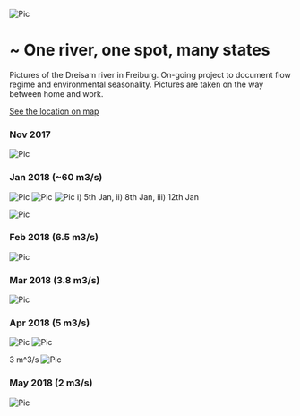![Pic](dreisam_states_sl.png)

# ~ One river, one spot, many states 
Pictures of the Dreisam river in Freiburg. On-going project to document flow regime and environmental seasonality. Pictures are taken on the way between home and work.

[See the location on map](https://www.google.de/maps/place/47%C2%B059'53.2%22N+7%C2%B049'17.3%22E/@47.9981092,7.8039626,14z/data=!3m1!4b1!4m5!3m4!1s0x0:0x0!8m2!3d47.9981111!4d7.8214722)


### Nov 2017
![Pic](2017_11_13.JPG)

### Jan 2018 (~60 m3/s) 
![Pic](2018_01_05.JPG)
![Pic](2018_01_08.JPG)
![Pic](2018_01_12.JPG)
i) 5th Jan, ii) 8th Jan, iii) 12th Jan

![Pic](2018_01_series.png)


### Feb 2018 (6.5 m3/s)
![Pic](2018_02_08.JPG)

### Mar 2018 (3.8 m3/s)
![Pic](2018_03_06.JPG)

### Apr 2018 (5 m3/s)
![Pic](2018_04_05.JPG)
![Pic](2018_04_17.JPG)

3 m^3/s
![Pic](2018_04_23.JPG)

### May 2018 (2 m3/s)
![Pic](2018-05-01.JPG)

